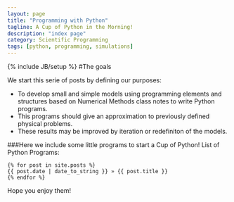 ```yaml
---
layout: page
title: "Programming with Python"
tagline: A Cup of Python in the Morning!
description: "index page"
category: Scientific Programming
tags: [python, programming, simulations]
---
```

{% include JB/setup %}
#The goals

We start this serie of posts by defining our purposes:

* To develop small and simple models using programming elements and structures based on Numerical Methods class notes to write Python programs. 
* This programs should give an approximation to previously defined physical problems.
* These results may be improved by iteration or redefiniton of the models.

###Here we include some little programs to start a Cup of Python!
List of Python Programs:

    {% for post in site.posts %}
    {{ post.date | date_to_string }} » {{ post.title }}
    {% endfor %} 

Hope you enjoy them!
